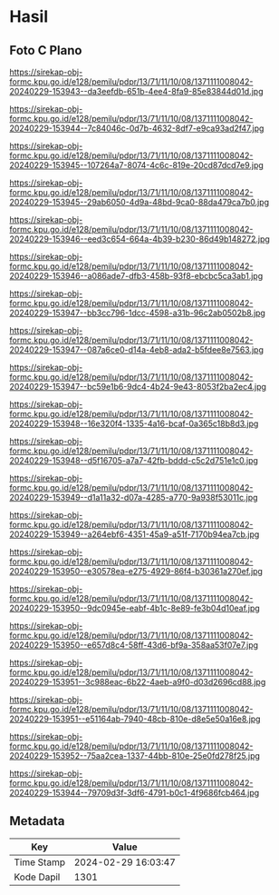 # Hasil

## Foto C Plano

https://sirekap-obj-formc.kpu.go.id/e128/pemilu/pdpr/13/71/11/10/08/1371111008042-20240229-153943--da3eefdb-651b-4ee4-8fa9-85e83844d01d.jpg

https://sirekap-obj-formc.kpu.go.id/e128/pemilu/pdpr/13/71/11/10/08/1371111008042-20240229-153944--7c84046c-0d7b-4632-8df7-e9ca93ad2f47.jpg

https://sirekap-obj-formc.kpu.go.id/e128/pemilu/pdpr/13/71/11/10/08/1371111008042-20240229-153945--107264a7-8074-4c6c-819e-20cd87dcd7e9.jpg

https://sirekap-obj-formc.kpu.go.id/e128/pemilu/pdpr/13/71/11/10/08/1371111008042-20240229-153945--29ab6050-4d9a-48bd-9ca0-88da479ca7b0.jpg

https://sirekap-obj-formc.kpu.go.id/e128/pemilu/pdpr/13/71/11/10/08/1371111008042-20240229-153946--eed3c654-664a-4b39-b230-86d49b148272.jpg

https://sirekap-obj-formc.kpu.go.id/e128/pemilu/pdpr/13/71/11/10/08/1371111008042-20240229-153946--a086ade7-dfb3-458b-93f8-ebcbc5ca3ab1.jpg

https://sirekap-obj-formc.kpu.go.id/e128/pemilu/pdpr/13/71/11/10/08/1371111008042-20240229-153947--bb3cc796-1dcc-4598-a31b-96c2ab0502b8.jpg

https://sirekap-obj-formc.kpu.go.id/e128/pemilu/pdpr/13/71/11/10/08/1371111008042-20240229-153947--087a6ce0-d14a-4eb8-ada2-b5fdee8e7563.jpg

https://sirekap-obj-formc.kpu.go.id/e128/pemilu/pdpr/13/71/11/10/08/1371111008042-20240229-153947--bc59e1b6-9dc4-4b24-9e43-8053f2ba2ec4.jpg

https://sirekap-obj-formc.kpu.go.id/e128/pemilu/pdpr/13/71/11/10/08/1371111008042-20240229-153948--16e320f4-1335-4a16-bcaf-0a365c18b8d3.jpg

https://sirekap-obj-formc.kpu.go.id/e128/pemilu/pdpr/13/71/11/10/08/1371111008042-20240229-153948--d5f16705-a7a7-42fb-bddd-c5c2d751e1c0.jpg

https://sirekap-obj-formc.kpu.go.id/e128/pemilu/pdpr/13/71/11/10/08/1371111008042-20240229-153949--d1a11a32-d07a-4285-a770-9a938f53011c.jpg

https://sirekap-obj-formc.kpu.go.id/e128/pemilu/pdpr/13/71/11/10/08/1371111008042-20240229-153949--a264ebf6-4351-45a9-a51f-7170b94ea7cb.jpg

https://sirekap-obj-formc.kpu.go.id/e128/pemilu/pdpr/13/71/11/10/08/1371111008042-20240229-153950--e30578ea-e275-4929-86f4-b30361a270ef.jpg

https://sirekap-obj-formc.kpu.go.id/e128/pemilu/pdpr/13/71/11/10/08/1371111008042-20240229-153950--9dc0945e-eabf-4b1c-8e89-fe3b04d10eaf.jpg

https://sirekap-obj-formc.kpu.go.id/e128/pemilu/pdpr/13/71/11/10/08/1371111008042-20240229-153950--e657d8c4-58ff-43d6-bf9a-358aa53f07e7.jpg

https://sirekap-obj-formc.kpu.go.id/e128/pemilu/pdpr/13/71/11/10/08/1371111008042-20240229-153951--3c988eac-6b22-4aeb-a9f0-d03d2696cd88.jpg

https://sirekap-obj-formc.kpu.go.id/e128/pemilu/pdpr/13/71/11/10/08/1371111008042-20240229-153951--e51164ab-7940-48cb-810e-d8e5e50a16e8.jpg

https://sirekap-obj-formc.kpu.go.id/e128/pemilu/pdpr/13/71/11/10/08/1371111008042-20240229-153952--75aa2cea-1337-44bb-810e-25e0fd278f25.jpg

https://sirekap-obj-formc.kpu.go.id/e128/pemilu/pdpr/13/71/11/10/08/1371111008042-20240229-153944--79709d3f-3df6-4791-b0c1-4f9686fcb464.jpg


## Metadata

| Key        | Value               |
| ---------- | ------------------- |
| Time Stamp | 2024-02-29 16:03:47 |
| Kode Dapil | 1301                |



